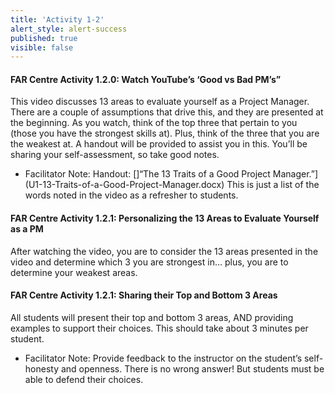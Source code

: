```yaml
---
title: 'Activity 1-2'
alert_style: alert-success
published: true
visible: false
---
```



#### FAR Centre Activity 1.2.0: Watch YouTube’s ‘Good vs Bad PM’s”

This video discusses 13 areas to evaluate yourself as a Project Manager. There are a couple of assumptions that drive this, and they are presented at the beginning. As you watch, think of the top three that pertain to you (those you have the strongest skills at). Plus, think of the three that you are the weakest at. A handout will be provided to assist you in this. You’ll be sharing your self-assessment, so take good notes.

  - Facilitator Note: Handout: []“The 13 Traits of a Good Project Manager.”](U1-13-Traits-of-a-Good-Project-Manager.docx) This is just a list of the words noted in the video as a refresher to students.

#### FAR Centre Activity 1.2.1: Personalizing the 13 Areas to Evaluate Yourself as a PM

After watching the video, you are to consider the 13 areas presented in the video and determine which 3 you are strongest in… plus, you are to determine your weakest areas.

#### FAR Centre Activity 1.2.1: Sharing their Top and Bottom 3 Areas

All students will present their top and bottom 3 areas, AND providing examples to support their choices. This should take about 3 minutes per student.

  - Facilitator Note: Provide feedback to the instructor on the student’s self-honesty and openness. There is no wrong answer\! But students must be able to defend their choices.

